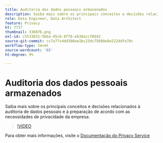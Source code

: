```yaml
---
title: Auditoria dos dados pessoais armazenados
description: Saiba mais sobre os principais conceitos e decisões relacionados à auditoria de dados pessoais e à preparação de acordo com as necessidades de privacidade da empresa.
role: Data Engineer, Data Architect
feature: Privacy
kt: 7717
thumbnail: 336076.png
exl-id: c5533831-5bba-45c6-8ff8-eb38accf0d42
source-git-commit: cc7a77c4dd380ae1bc23dc75608e8e2224dfe78c
workflow-type: tm+mt
source-wordcount: '65'
ht-degree: 9%

---
```


# Auditoria dos dados pessoais armazenados

Saiba mais sobre os principais conceitos e decisões relacionados à auditoria de dados pessoais e à preparação de acordo com as necessidades de privacidade da empresa.

>[!VIDEO](https://video.tv.adobe.com/v/336076?quality=12&learn=on)

Para obter mais informações, visite o [Documentação do Privacy Service](https://experienceleague.adobe.com/docs/experience-platform/privacy/home.html?lang=pt-BR)